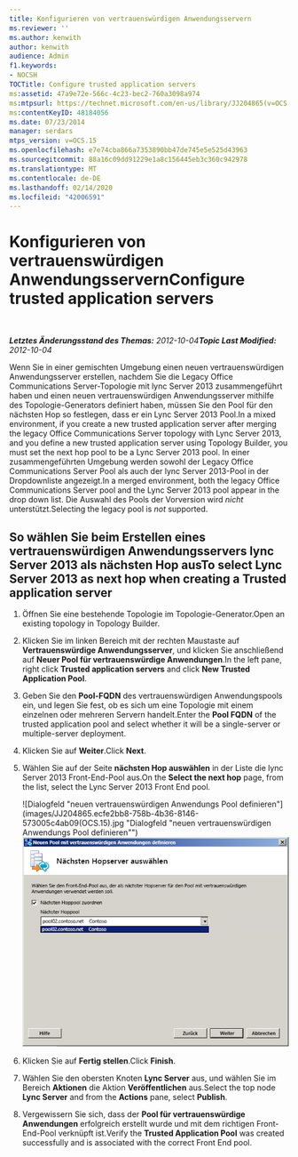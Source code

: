 ```yaml
---
title: Konfigurieren von vertrauenswürdigen Anwendungsservern
ms.reviewer: ''
ms.author: kenwith
author: kenwith
audience: Admin
f1.keywords:
- NOCSH
TOCTitle: Configure trusted application servers
ms:assetid: 47a9e72e-566c-4c23-bec2-760a3098a974
ms:mtpsurl: https://technet.microsoft.com/en-us/library/JJ204865(v=OCS.15)
ms:contentKeyID: 48184056
ms.date: 07/23/2014
manager: serdars
mtps_version: v=OCS.15
ms.openlocfilehash: e7e74cba866a7353890bb47de745e5e525d43963
ms.sourcegitcommit: 88a16c09dd91229e1a8c156445eb3c360c942978
ms.translationtype: MT
ms.contentlocale: de-DE
ms.lasthandoff: 02/14/2020
ms.locfileid: "42006591"
---
```

<div data-xmlns="http://www.w3.org/1999/xhtml">

<div class="topic" data-xmlns="http://www.w3.org/1999/xhtml" data-msxsl="urn:schemas-microsoft-com:xslt" data-cs="http://msdn.microsoft.com/">

<div data-asp="http://msdn2.microsoft.com/asp">

# <a name="configure-trusted-application-servers"></a><span data-ttu-id="6d4ea-102">Konfigurieren von vertrauenswürdigen Anwendungsservern</span><span class="sxs-lookup"><span data-stu-id="6d4ea-102">Configure trusted application servers</span></span>

</div>

<div id="mainSection">

<div id="mainBody">

<span> </span>

<span data-ttu-id="6d4ea-103">_**Letztes Änderungsstand des Themas:** 2012-10-04_</span><span class="sxs-lookup"><span data-stu-id="6d4ea-103">_**Topic Last Modified:** 2012-10-04_</span></span>

<span data-ttu-id="6d4ea-104">Wenn Sie in einer gemischten Umgebung einen neuen vertrauenswürdigen Anwendungsserver erstellen, nachdem Sie die Legacy Office Communications Server-Topologie mit lync Server 2013 zusammengeführt haben und einen neuen vertrauenswürdigen Anwendungsserver mithilfe des Topologie-Generators definiert haben, müssen Sie den Pool für den nächsten Hop so festlegen, dass er ein Lync Server 2013 Pool.</span><span class="sxs-lookup"><span data-stu-id="6d4ea-104">In a mixed environment, if you create a new trusted application server after merging the legacy Office Communications Server topology with Lync Server 2013, and you define a new trusted application server using Topology Builder, you must set the next hop pool to be a Lync Server 2013 pool.</span></span> <span data-ttu-id="6d4ea-105">In einer zusammengeführten Umgebung werden sowohl der Legacy Office Communications Server Pool als auch der lync Server 2013-Pool in der Dropdownliste angezeigt.</span><span class="sxs-lookup"><span data-stu-id="6d4ea-105">In a merged environment, both the legacy Office Communications Server pool and the Lync Server 2013 pool appear in the drop down list.</span></span> <span data-ttu-id="6d4ea-106">Die Auswahl des Pools der Vorversion wird *nicht* unterstützt.</span><span class="sxs-lookup"><span data-stu-id="6d4ea-106">Selecting the legacy pool is *not* supported.</span></span>

<div>

## <a name="to-select-lync-server-2013-as-next-hop-when-creating-a-trusted-application-server"></a><span data-ttu-id="6d4ea-107">So wählen Sie beim Erstellen eines vertrauenswürdigen Anwendungsservers lync Server 2013 als nächsten Hop aus</span><span class="sxs-lookup"><span data-stu-id="6d4ea-107">To select Lync Server 2013 as next hop when creating a Trusted application server</span></span>

1.  <span data-ttu-id="6d4ea-108">Öffnen Sie eine bestehende Topologie im Topologie-Generator.</span><span class="sxs-lookup"><span data-stu-id="6d4ea-108">Open an existing topology in Topology Builder.</span></span>

2.  <span data-ttu-id="6d4ea-109">Klicken Sie im linken Bereich mit der rechten Maustaste auf **Vertrauenswürdige Anwendungsserver**, und klicken Sie anschließend auf **Neuer Pool für vertrauenswürdige Anwendungen**.</span><span class="sxs-lookup"><span data-stu-id="6d4ea-109">In the left pane, right click **Trusted application servers** and click **New Trusted Application Pool**.</span></span>

3.  <span data-ttu-id="6d4ea-110">Geben Sie den **Pool-FQDN** des vertrauenswürdigen Anwendungspools ein, und legen Sie fest, ob es sich um eine Topologie mit einem einzelnen oder mehreren Servern handelt.</span><span class="sxs-lookup"><span data-stu-id="6d4ea-110">Enter the **Pool FQDN** of the trusted application pool and select whether it will be a single-server or multiple-server deployment.</span></span>

4.  <span data-ttu-id="6d4ea-111">Klicken Sie auf **Weiter**.</span><span class="sxs-lookup"><span data-stu-id="6d4ea-111">Click **Next**.</span></span>

5.  <span data-ttu-id="6d4ea-112">Wählen Sie auf der Seite **nächsten Hop auswählen** in der Liste die lync Server 2013 Front-End-Pool aus.</span><span class="sxs-lookup"><span data-stu-id="6d4ea-112">On the **Select the next hop** page, from the list, select the Lync Server 2013 Front End pool.</span></span>
    
    <span data-ttu-id="6d4ea-113">![Dialogfeld "neuen vertrauenswürdigen Anwendungs Pool definieren"](images/JJ204865.ecfe2bb8-758b-4b36-8146-573005c4ab09(OCS.15).jpg "Dialogfeld "neuen vertrauenswürdigen Anwendungs Pool definieren"")</span><span class="sxs-lookup"><span data-stu-id="6d4ea-113">![Define New Trusted Application Pool dialog](images/JJ204865.ecfe2bb8-758b-4b36-8146-573005c4ab09(OCS.15).jpg "Define New Trusted Application Pool dialog")</span></span>  

6.  <span data-ttu-id="6d4ea-114">Klicken Sie auf **Fertig stellen**.</span><span class="sxs-lookup"><span data-stu-id="6d4ea-114">Click **Finish**.</span></span>

7.  <span data-ttu-id="6d4ea-115">Wählen Sie den obersten Knoten **Lync Server** aus, und wählen Sie im Bereich **Aktionen** die Aktion **Veröffentlichen** aus.</span><span class="sxs-lookup"><span data-stu-id="6d4ea-115">Select the top node **Lync Server** and from the **Actions** pane, select **Publish**.</span></span>

8.  <span data-ttu-id="6d4ea-116">Vergewissern Sie sich, dass der **Pool für vertrauenswürdige Anwendungen** erfolgreich erstellt wurde und mit dem richtigen Front-End-Pool verknüpft ist.</span><span class="sxs-lookup"><span data-stu-id="6d4ea-116">Verify the **Trusted Application Pool** was created successfully and is associated with the correct Front End pool.</span></span>

</div>

</div>

<span> </span>

</div>

</div>

</div>


